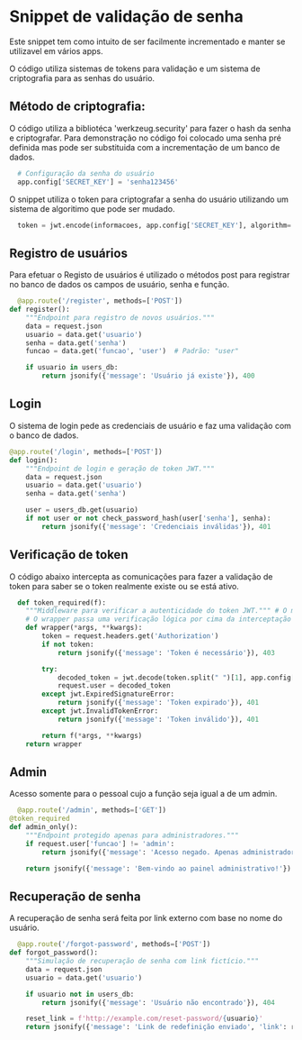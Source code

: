 # Snippet de validação de senha

Este snippet tem como intuito de ser facilmente incrementado e manter se utilizavel em vários apps.

O código utiliza sistemas de tokens para validação e um sistema de criptografia para as senhas do usuário.

## Método de criptografia:

O código utiliza a bibliotéca 'werkzeug.security' para fazer o hash da senha e criptografar.
Para demonstração no código foi colocado uma senha pré definida mas pode ser substituida com a incrementação de um banco de dados.

```python
  # Configuração da senha do usuário
  app.config['SECRET_KEY'] = 'senha123456'
```

O snippet utiliza o token para criptografar a senha do usuário utilizando um sistema de algoritimo que pode ser mudado.

```python
  token = jwt.encode(informacoes, app.config['SECRET_KEY'], algorithm='PBKDF2')
```
## Registro de usuários

Para efetuar o Registo de usuários é utilizado o métodos post para registrar no banco de dados os campos de usuário, senha e função.
```python
  @app.route('/register', methods=['POST'])
def register():
    """Endpoint para registro de novos usuários."""
    data = request.json
    usuario = data.get('usuario')
    senha = data.get('senha')
    funcao = data.get('funcao', 'user')  # Padrão: "user"

    if usuario in users_db:
        return jsonify({'message': 'Usuário já existe'}), 400
```

## Login

O sistema de login pede as credenciais de usuário e faz uma validação com o banco de dados.
```python
@app.route('/login', methods=['POST'])
def login():
    """Endpoint de login e geração de token JWT."""
    data = request.json
    usuario = data.get('usuario')
    senha = data.get('senha')

    user = users_db.get(usuario)
    if not user or not check_password_hash(user['senha'], senha):
        return jsonify({'message': 'Credenciais inválidas'}), 401
```
## Verificação de token

O código abaixo intercepta as comunicações para fazer a validação de token para saber se o token realmente existe ou se está ativo.
```python
  def token_required(f):
    """Middleware para verificar a autenticidade do token JWT.""" # O middleware intercepta as requisições antes de chegarem na função principal
    # O wrapper passa uma verificação lógica por cima da interceptação que será feita
    def wrapper(*args, **kwargs):
        token = request.headers.get('Authorization')
        if not token:
            return jsonify({'message': 'Token é necessário'}), 403

        try:
            decoded_token = jwt.decode(token.split(" ")[1], app.config['SECRET_KEY'], algorithms=['PBKDF2'])
            request.user = decoded_token
        except jwt.ExpiredSignatureError:
            return jsonify({'message': 'Token expirado'}), 401
        except jwt.InvalidTokenError:
            return jsonify({'message': 'Token inválido'}), 401

        return f(*args, **kwargs)
    return wrapper
```

## Admin

Acesso somente para o pessoal cujo a função seja igual a de um admin.

```python
  @app.route('/admin', methods=['GET'])
@token_required
def admin_only():
    """Endpoint protegido apenas para administradores."""
    if request.user['funcao'] != 'admin':
        return jsonify({'message': 'Acesso negado. Apenas administradores.'}), 403

    return jsonify({'message': 'Bem-vindo ao painel administrativo!'})
```

## Recuperação de senha

  A recuperação de senha será feita por link externo com base no nome do usuário.

```python
  @app.route('/forgot-password', methods=['POST'])
def forgot_password():
    """Simulação de recuperação de senha com link fictício."""
    data = request.json
    usuario = data.get('usuario')

    if usuario not in users_db:
        return jsonify({'message': 'Usuário não encontrado'}), 404

    reset_link = f'http://example.com/reset-password/{usuario}'
    return jsonify({'message': 'Link de redefinição enviado', 'link': reset_link})
```
